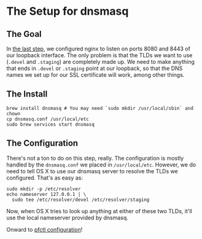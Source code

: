 # The Setup for dnsmasq

## The Goal

In [the last step](../01_nginx/), we configured nginx to listen on ports 8080
and 8443 of our loopback interface. The only problem is that the TLDs we want
to use (`.devel` and `.staging`) are completely made up. We need to make
anything that ends in `.devel` or `.staging` point at our loopback, so that
the DNS names we set up for our SSL certificate will work, among other things.

## The Install

    brew install dnsmasq # You may need `sudo mkdir /usr/local/sbin` and chown
    cp dnsmasq.conf /usr/local/etc
    sudo brew services start dnsmasq

## The Configuration

There's not a ton to do on this step, really. The configuration is mostly
handled by the `dnsmasq.conf` we placed in `/usr/local/etc`. However, we do need
to tell OS X to use our dnsmasq server to resolve the TLDs we configured. That's
as easy as:

    sudo mkdir -p /etc/resolver
    echo nameserver 127.0.0.1 | \
      sudo tee /etc/resolver/devel /etc/resolver/staging

Now, when OS X tries to look up anything at either of these two TLDs, it'll use
the local nameserver provided by dnsmasq.

Onward to [pfctl configuration](../03_pfctl/)!
